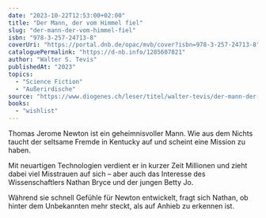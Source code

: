 ```yaml
---
date: "2023-10-22T12:53:00+02:00"
title: "Der Mann, der vom Himmel fiel"
slug: "der-mann-der-vom-himmel-fiel"
isbn: "978-3-257-24713-8"
coverUri: "https://portal.dnb.de/opac/mvb/cover?isbn=978-3-257-24713-8"
cataloguePermalink: "https://d-nb.info/1285607821"
author: "Walter S. Tevis"
publishedAt: "2023"
topics:
  - "Science Fiction"
  - "Außerirdische"
source: "https://www.diogenes.ch/leser/titel/walter-tevis/der-mann-der-vom-himmel-fiel-9783257247138.html"
books:
  - "wishlist"
---
```

Thomas Jerome Newton ist ein geheimnisvoller Mann. Wie aus dem Nichts taucht der
seltsame Fremde in Kentucky auf und scheint eine Mission zu haben.

Mit neuartigen Technologien verdient er in kurzer Zeit Millionen und zieht dabei 
viel Misstrauen auf sich – aber auch das Interesse des Wissenschaftlers Nathan 
Bryce und der jungen Betty Jo.

Während sie schnell Gefühle für Newton entwickelt, fragt sich Nathan, ob hinter 
dem Unbekannten mehr steckt, als auf Anhieb zu erkennen ist.